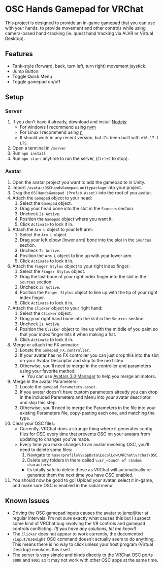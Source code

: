 # OSC Hands Gamepad for VRChat

This project is designed to provide an in-game gamepad that you can use with your hands, to provide movement and other controls while using camera-based hand-tracking (ie. quest hand tracking via ALVR or Virtual Desktop).

## Features
- Tank-style (forward, back, turn left, turn right) movement joystick.
- Jump Button
- Toggle Quick Menu
- Toggle gamepad on/off

## Setup

### Server
1. If you don't have it already, download and install [Nodejs](https://nodejs.org/en/download/):
   - For windows I recommend using [nvm](https://github.com/coreybutler/nvm-windows)
   - For Linux I recommend using [n](https://www.npmjs.com/package/n)
   - It should work in any recent version, but it's been built with `v16.17.1 LTS`.
2. Open a terminal in `/server`
3. Run `npm install`
4. Run `npm start` anytime to run the server, (`Ctrl+C` to stop).

### Avatar
1. Open the avatar project you want to add the gamepad to in Unity.
2. Import `/avatar/OSCHandsGamepad.unitypackage` into your project.
3. Drag the `OSCHandsGamepad (Prefab Asset)` into the root of you avatar.
4. Attach the `Gamepad` object to your head:
   1. Select the `Gamepad` object.
   2. Drag your head bone into the slot in the `Sources` section.
   3. Uncheck `Is Active`.
   4. Position the `Gamepad` object where you want it.
   5. Click `Activate` to lock it in.
5. Attach the `Arm L` object to your left arm:
   1. Select the `Arm L` object.
   2. Drag your left elbow (lower arm) bone into the slot in the `Sources` section.
   3. Uncheck `Is Active`.
   4. Position the `Arm L` object to line up with your lower arm.
   5. Click `Activate` to lock it in.
6. Attach the `Finger Stylus` object to your right index finger:
   1. Select the `Finger Stylus` object.
   2. Drag the last bone of your right index finger into the slot in the `Sources` section.
   3. Uncheck `Is Active`.
   4. Position the `Finger Stylus` object to line up with the tip of your right index finger.
   5. Click `Activate` to lock it in.
7. Attach the `Clicker` object to your right hand:
   1. Select the `Clicker` object.
   2. Drag your right hand bone into the slot in the `Sources` section.
   3. Uncheck `Is Active`.
   4. Position the `Clicker` object to line up with the middle of you palm so that your index finger hits it when making a fist.
   5. Click `Activate` to lock it in.
8. Merge or attach the FX animator:
   1. Locate the `Gamepad_FX.controller`.
   2. If your avatar has no FX controller you can just drop this into the slot on your Avatar Descriptor and skip to the next step.
   3. Otherwise, you'll need to merge in the controller and parameters using your favorite method.
      - You can use [Avatars 3.0 Manager](https://github.com/VRLabs/Avatars-3.0-Manager) to help you merge animators.
9. Merge in the avatar Parameters:
   1.  Locate the `gamepad_Parameters.asset`.
   2.  If you avatar doesn't have custom parameters already you can drop in the included Parameters and Menu into your avatar descriptor, and skip this step.
   3.  Otherwise, you'll need to merge the Parameters in the file into your existing Parameters file, copy-pasting each one, and matching the type.
10. Clear your OSC files:
    -  Currently, VRChat does a strange thing where it generates config files for OSC every time that prevents OSC on your avatars from updating to changes you've made.
    -  Every time you make changes to an avatar involving OSC, you'll need to delete some files:
        1.  Navigate to `%userprofile%\appData\LocalLow\VRChat\vrchat\OSC`.
        2.  Delete any folders in there called `\usr_<bunch of random characters>`
        -  Its totally safe to delete these as VRChat will automatically re-generate them the next time you have OSC enabled. 
11. You should now be good to go! Upload your avatar, select it in-game, and make sure OSC is enabled in the radial menu!

## Known Issues

- Driving the OSC gamepad inputs causes the avatar to jump/jitter at regular intervals. I'm not sure exactly what causes this but I suspect some kind of VRChat bug involving the VR controls and gamepad controls conflicting. *(If you have any solutions, let me know!)*
- The `Clicker` does not appear to work currently, the documented `/input/UseRight` OSC command doesn't actually seem to do anything. This means there is no way to click unless your host program (Virtual Desktop) emulates this itself.
- The server is very simple and binds directly to the VRChat OSC ports `9000` and `9001` so it may not work with other OSC apps at the same time.